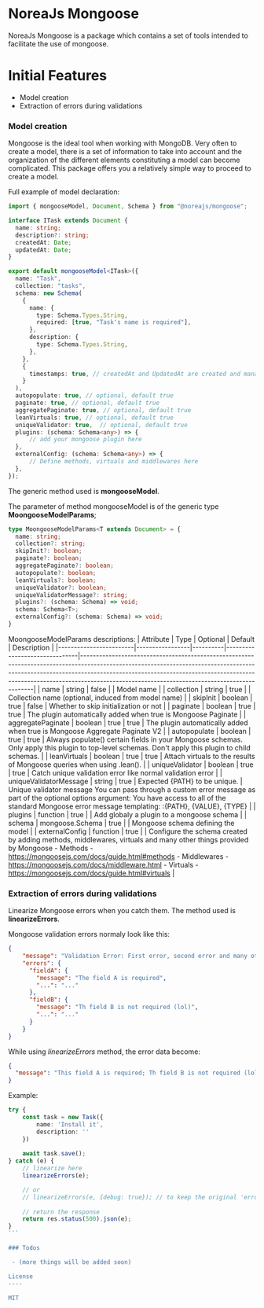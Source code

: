# NoreaJs Mongoose


NoreaJs Mongoose is a package which contains a set of tools intended to facilitate the use of mongoose.

# Initial Features

- Model creation
- Extraction of errors during validations


### Model creation

Mongoose is the ideal tool when working with MongoDB. Very often to create a model, there is a set of information to take into account and the organization of the different elements constituting a model can become complicated. This package offers you a relatively simple way to proceed to create a model.

Full example of model declaration:
```typescript
import { mongooseModel, Document, Schema } from "@noreajs/mongoose";

interface ITask extends Document {
  name: string;
  description?: string;
  createdAt: Date;
  updatedAt: Date;
}

export default mongooseModel<ITask>({
  name: "Task",
  collection: "tasks",
  schema: new Schema(
    {
      name: {
        type: Schema.Types.String,
        required: [true, "Task's name is required"],
      },
      description: {
        type: Schema.Types.String,
      },
    },
    {
      timestamps: true, // createdAt and UpdatedAt are created and managed by mongoose
    }
  ),
  autopopulate: true, // optional, default true
  paginate: true, // optional, default true
  aggregatePaginate: true, // optional, default true
  leanVirtuals: true, // optional, default true
  uniqueValidator: true,  // optional, default true
  plugins: (schema: Schema<any>) => {
      // add your mongoose plugin here
  },
  externalConfig: (schema: Schema<any>) => {
      // Define methods, virtuals and middlewares here
  },
});

```

The generic method used is **mongooseModel<T>**.

The parameter of method mongooseModel is of the generic type **MoongooseModelParams<T>**;
```typescript
type MoongooseModelParams<T extends Document> = {
  name: string;
  collection?: string;
  skipInit?: boolean;
  paginate?: boolean;
  aggregatePaginate?: boolean;
  autopopulate?: boolean;
  leanVirtuals?: boolean;
  uniqueValidator?: boolean;
  uniqueValidatorMessage?: string;
  plugins?: (schema: Schema) => void;
  schema: Schema<T>;
  externalConfig?: (schema: Schema) => void;
}
```

MoongooseModelParams<T> descriptions:
| Attribute              | Type            | Optional | Default                       | Description                                                                                                                                                                                                                                                                                             |
|------------------------|-----------------|----------|-------------------------------|---------------------------------------------------------------------------------------------------------------------------------------------------------------------------------------------------------------------------------------------------------------------------------------------------------|
| name                   | string          | false    |                               | Model name                                                                                                                                                                                                                                                                                              |
| collection             | string          | true     |                               | Collection name (optional, induced from model name)                                                                                                                                                                                                                                                     |
| skipInit               | boolean         | true     | false                         | Whether to skip initialization or not                                                                                                                                                                                                                                                                   |
| paginate               | boolean         | true     | true                          | The plugin automatically added when true is Mongoose Paginate                                                                                                                                                                                                                                           |
| aggregatePaginate      | boolean         | true     | true                          | The plugin automatically added when true is Mongoose Aggregate Paginate V2                                                                                                                                                                                                                              |
| autopopulate           | boolean         | true     | true                          | Always populate() certain fields in your Mongoose schemas. Only apply this plugin to top-level schemas. Don't apply this plugin to child schemas.                                                                                                                                                       |
| leanVirtuals           | boolean         | true     | true                          | Attach virtuals to the results of Mongoose queries when using .lean().                                                                                                                                                                                                                                  |
| uniqueValidator        | boolean         | true     | true                          | Catch unique validation error like normal validation error                                                                                                                                                                                                                                              |
| uniqueValidatorMessage | string          | true     | Expected {PATH} to be unique. | Unique validator message  You can pass through a custom error message as part of the optional options argument: You have access to all of the standard Mongoose error message templating: :{PATH}, {VALUE}, {TYPE}                                                                                      |
| plugins                | function        | true     |                               | Add globaly a plugin to a mongoose schema                                                                                                                                                                                                                                                               |
| schema                 | mongoose.Schema | true     |                               | Mongoose schema defining the model                                                                                                                                                                                                                                                                      |
| externalConfig         | function        | true     |                               | Configure the schema created by adding methods, middlewares, virtuals and many other things provided by Mongoose  - Methods - https://mongoosejs.com/docs/guide.html#methods  - Middlewares - https://mongoosejs.com/docs/middleware.html  - Virtuals - https://mongoosejs.com/docs/guide.html#virtuals |


### Extraction of errors during validations
Linearize Mongoose errors when you catch them. The method used is **linearizeErrors**.

Mongoose validation errors normaly look like this:
```json
{
    "message": "Validation Error: First error, second error and many other (maybe) unnecessary",
    "errors": {
      "fieldA": {
        "message": "The field A is required",
        "...": "..."
      },
      "fieldB": {
        "message": "Th field B is not required (lol)",
        "...": "..."
      }
    }
}
```

While using *linearizeErrors* method, the error data become:
```json
{
  "message": "This field A is required; Th field B is not required (lol)"
}
```

Example:
````typescript
try {
    const task = new Task({
        name: 'Install it',
        description: ''
    })
    
    await task.save();
} catch (e) {
    // linearize here
    linearizeErrors(e);

    // or
    // linearizeErrors(e, {debug: true}); // to keep the original 'errors' attribute
    
    // return the response
    return res.status(500).json(e);
}
```

### Todos

 - (more things will be added soon)

License
----

MIT